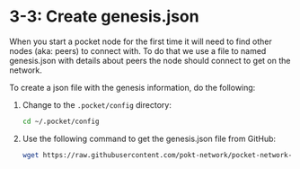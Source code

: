 # 3-3: Create genesis.json

When you start a pocket node for the first time it will need to find other nodes (aka: peers) to connect with. To do that we use a file to named genesis.json with details about peers the node should connect to get on the network.

To create a json file with the genesis information, do the following:

1. Change to the `.pocket/config` directory:
    ```bash
    cd ~/.pocket/config
    ```
2. Use the following command to get the genesis.json file from GitHub:
    ```bash
    wget https://raw.githubusercontent.com/pokt-network/pocket-network-genesis/master/mainnet/genesis.json genesis.json
    ```